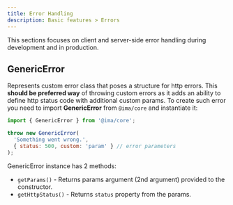 ```yaml
---
title: Error Handling
description: Basic features > Errors
---
```


This sections focuses on client and server-side error handling during development and in production.

## GenericError

Represents custom error class that poses a structure for http errors. This **should be preferred way** of throwing custom errors as it adds an ability to define http status code with additional custom params. To create such error you need to import **GenericError** from `@ima/core` and instantiate it:

```javascript
import { GenericError } from '@ima/core';

throw new GenericError(
  'Something went wrong.',
  { status: 500, custom: 'param' } // error parameters
);
```

GenericError instance has 2 methods:
- `getParams()` - Returns params argument (2nd argument) provided to the constructor.
- `getHttpStatus()` - Returns `status` property from the params.
